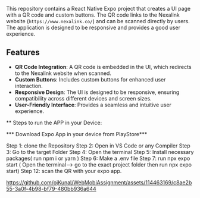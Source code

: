 This repository contains a React Native Expo project that creates a UI page with a QR code and custom buttons. The QR code links to the Nexalink website (`https://www.nexalink.co/`) and can be scanned directly by users. The application is designed to be responsive and provides a good user experience.

## Features

- **QR Code Integration**: A QR code is embedded in the UI, which redirects to the Nexalink website when scanned.
- **Custom Buttons**: Includes custom buttons for enhanced user interaction.
- **Responsive Design**: The UI is designed to be responsive, ensuring compatibility across different devices and screen sizes.
- **User-Friendly Interface**: Provides a seamless and intuitive user experience.

** Steps to run the APP in your Device:

*** Download Expo App in your device from PlayStore***

Step 1: clone the Repository 
Step 2: Open in VS Code or any Compiler 
Step 3: Go to the target Folder 
Step 4: Open the terminal 
Step 5: Install necessary packages( run npm i or yarn ) 
Step 6: Make a .env file 
Step 7: run npx expo start ( Open the terminal--> go to the exact project folder then run npx expo start) 
Step 12: scan the QR with your expo app.



https://github.com/ojKunal/WebMobiAssignment/assets/114463169/c8ae2b55-3a0f-4b98-bf79-480bb936a644


